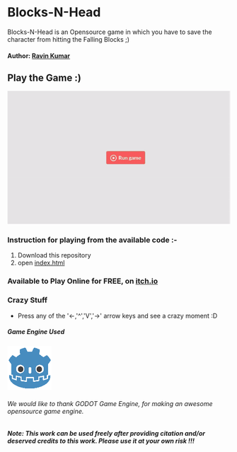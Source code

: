 # Blocks-N-Head

Blocks-N-Head is an Opensource game in which you have to save the character from hitting the Falling Blocks ;)

#### Author: [Ravin Kumar](https://mr-ravin.github.io)

## Play the Game :)

[![Working Demonstration](https://github.com/mr-ravin/Blocks-N-Head/blob/master/Blocks-N-Head.gif)](https://ravinkumar.itch.io/blocks-n-head)

### Instruction for playing from the available code :-

1. Download this repository
2. open [index.html](https://github.com/mr-ravin/Blocks-N-Head/blob/master/index.html)

### Available to Play Online for FREE, on [itch.io](https://ravinkumar.itch.io/blocks-n-head)

### Crazy Stuff
- Press any of the '<-,'^','V','->' arrow keys and see a crazy moment :D 

##### Game Engine Used

[![GODOT](https://github.com/mr-ravin/Blocks-N-Head/blob/master/godot_logo.png)](https://godotengine.org/)

###### We would like to thank GODOT Game Engine, for making an awesome opensource game engine.

##### Note: This work can be used freely after providing citation and/or deserved credits to this work. Please use it at your own risk !!!
